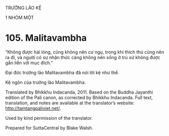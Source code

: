 TRƯỞNG LÃO KỆ

1 NHÓM MỘT

# 105\. Malitavambha

“Không được hài lòng, cũng không nên cư ngụ, trong khi thích thú cũng nên ra đi, và người có sự nhận thức càng không nên sống ở trú xứ không được gắn liền với mục đích.”

Đại đức trưởng lão Malitavambha đã nói lời kệ như thế.

Kệ ngôn của trưởng lão Malitavambha.

Translated by Bhikkhu Indacanda, 2011. Based on the Buddha Jayanthi edition of the Pali canon, as corrected by Bhikkhu Indacanda. Full text, translation, and notes are available at the translator’s website: http://tamtangpaliviet.net/.

Used by kind permission of the translator.

Prepared for SuttaCentral by Blake Walsh.